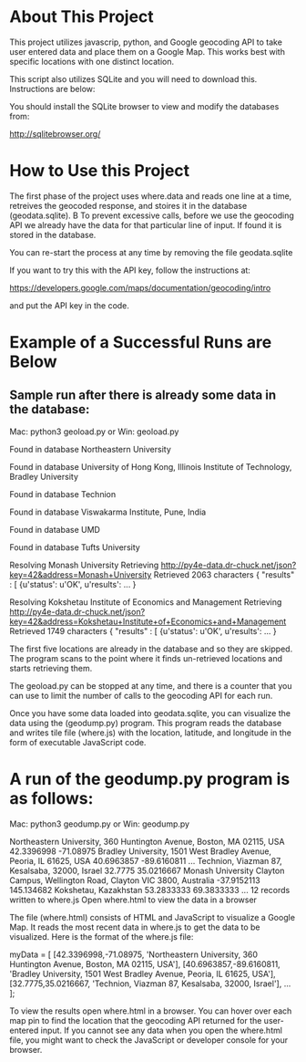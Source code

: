 # About This Project
This project utilizes javascrip, python, and Google geocoding API to take user entered data and place them on a Google Map. This works best with specific locations with one distinct location.

This script also utilizes SQLite and you will need to download this. Instructions are below:

You should install the SQLite browser to view and modify
the databases from:

http://sqlitebrowser.org/

# How to Use this Project

The first phase of the project uses where.data and reads one line at a time, retreives the geocoded response, and stoires it in the database (geodata.sqlite). B
To prevent excessive calls, before we use the geocoding API we already have the data for that particular line of input. If found it is stored in the database.

You can re-start the process at any time by removing the file
geodata.sqlite

If you want to try this with the API key, follow the
instructions at:

https://developers.google.com/maps/documentation/geocoding/intro

and put the API key in the code.

# Example of a Successful Runs are Below
## Sample run after there is already some data in the database:

Mac: python3 geoload.py or Win: geoload.py

Found in database  Northeastern University

Found in database  University of Hong Kong, Illinois Institute of Technology, Bradley University

Found in database  Technion

Found in database  Viswakarma Institute, Pune, India

Found in database  UMD

Found in database  Tufts University

Resolving Monash University
Retrieving http://py4e-data.dr-chuck.net/json?key=42&address=Monash+University
Retrieved 2063 characters {    "results" : [
{u'status': u'OK', u'results': ... }

Resolving Kokshetau Institute of Economics and Management
Retrieving http://py4e-data.dr-chuck.net/json?key=42&address=Kokshetau+Institute+of+Economics+and+Management
Retrieved 1749 characters {    "results" : [
{u'status': u'OK', u'results': ... }

The first five locations are already in the database and so they
are skipped.  The program scans to the point where it finds un-retrieved
locations and starts retrieving them.

The geoload.py can be stopped at any time, and there is a counter
that you can use to limit the number of calls to the geocoding
API for each run.

Once you have some data loaded into geodata.sqlite, you can
visualize the data using the (geodump.py) program.  This
program reads the database and writes tile file (where.js)
with the location, latitude, and longitude in the form of
executable JavaScript code.



# A run of the geodump.py program is as follows:

Mac: python3 geodump.py or Win: geodump.py

Northeastern University, 360 Huntington Avenue, Boston, MA 02115, USA 42.3396998 -71.08975
Bradley University, 1501 West Bradley Avenue, Peoria, IL 61625, USA 40.6963857 -89.6160811
...
Technion, Viazman 87, Kesalsaba, 32000, Israel 32.7775 35.0216667
Monash University Clayton Campus, Wellington Road, Clayton VIC 3800, Australia -37.9152113 145.134682
Kokshetau, Kazakhstan 53.2833333 69.3833333
...
12 records written to where.js
Open where.html to view the data in a browser

The file (where.html) consists of HTML and JavaScript to visualize
a Google Map.  It reads the most recent data in where.js to get
the data to be visualized.  Here is the format of the where.js file:

myData = [
[42.3396998,-71.08975, 'Northeastern University, 360 Huntington Avenue, Boston, MA 02115, USA'],
[40.6963857,-89.6160811, 'Bradley University, 1501 West Bradley Avenue, Peoria, IL 61625, USA'],
[32.7775,35.0216667, 'Technion, Viazman 87, Kesalsaba, 32000, Israel'],
   ...
];

To view the results open where.html in a browser.  You
can hover over each map pin to find the location that the
geocoding API returned for the user-entered input. If you
cannot see any data when you open the where.html file, you might
want to check the JavaScript or developer console for your browser.

